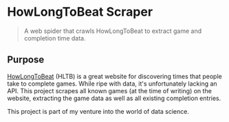 # HowLongToBeat Scraper
> A web spider that crawls HowLongToBeat to extract game and completion time data.

## Purpose
[HowLongToBeat](https://howlongtobeat.com) (HLTB) is a great website for discovering times that people take to complete games.  While ripe with data, it's unfortunately lacking an API.  This project scrapes all known games (at the time of writing) on the website, extracting the game data as well as all existing completion entries.

This project is part of my venture into the world of data science.
